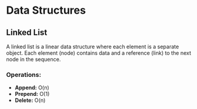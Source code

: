 # Data Structures

## Linked List
A linked list is a linear data structure where each element is a separate object. Each element (node) contains data and a reference (link) to the next node in the sequence.

### Operations:
- **Append:** O(n)
- **Prepend:** O(1)
- **Delete:** O(n)
